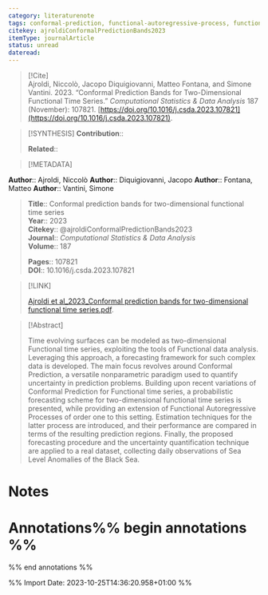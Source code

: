 ```yaml
---
category: literaturenote
tags: conformal-prediction, functional-autoregressive-process, functional-time-series, multidimensional-functional-data
citekey: ajroldiConformalPredictionBands2023
itemType: journalArticle
status: unread  
dateread:  
---
```


> [!Cite]  
> Ajroldi, Niccolò, Jacopo Diquigiovanni, Matteo Fontana, and Simone Vantini. 2023. “Conformal Prediction Bands for Two-Dimensional Functional Time Series.” _Computational Statistics & Data Analysis_ 187 (November): 107821. [https://doi.org/10.1016/j.csda.2023.107821](https://doi.org/10.1016/j.csda.2023.107821).

> [!SYNTHESIS] 
>**Contribution**::
>
>**Related**:: 
>

> [!METADATA]  
>
**Author**:: Ajroldi, Niccolò
**Author**:: Diquigiovanni, Jacopo
**Author**:: Fontana, Matteo
**Author**:: Vantini, Simone<br>
> **Title**:: Conformal prediction bands for two-dimensional functional time series    
> **Year**:: 2023     
> **Citekey**:: @ajroldiConformalPredictionBands2023    
>**Journal**:: *Computational Statistics & Data Analysis*    
>**Volume**:: 187    
>     
>    
>    
>     
> **Pages**:: 107821    
>**DOI**:: 10.1016/j.csda.2023.107821    
>

> [!LINK] 
>
> [Ajroldi et al_2023_Conformal prediction bands for two-dimensional functional time series.pdf](file:///Users/steven/Library/CloudStorage/GoogleDrive-steven.golovkine@ul.ie/My%20Drive/bibliography/Computational%20Statistics%20&%20Data%20Analysis/2023/Ajroldi%20et%20al_2023_Conformal%20prediction%20bands%20for%20two-dimensional%20functional%20time%20series2.pdf).

>[!Abstract]
>
>Time evolving surfaces can be modeled as two-dimensional Functional time series, exploiting the tools of Functional data analysis. Leveraging this approach, a forecasting framework for such complex data is developed. The main focus revolves around Conformal Prediction, a versatile nonparametric paradigm used to quantify uncertainty in prediction problems. Building upon recent variations of Conformal Prediction for Functional time series, a probabilistic forecasting scheme for two-dimensional functional time series is presented, while providing an extension of Functional Autoregressive Processes of order one to this setting. Estimation techniques for the latter process are introduced, and their performance are compared in terms of the resulting prediction regions. Finally, the proposed forecasting procedure and the uncertainty quantification technique are applied to a real dataset, collecting daily observations of Sea Level Anomalies of the Black Sea.
>>


# Notes<br>
# Annotations%% begin annotations %%  
 
  
%% end annotations %%

%% Import Date: 2023-10-25T14:36:20.958+01:00 %%
